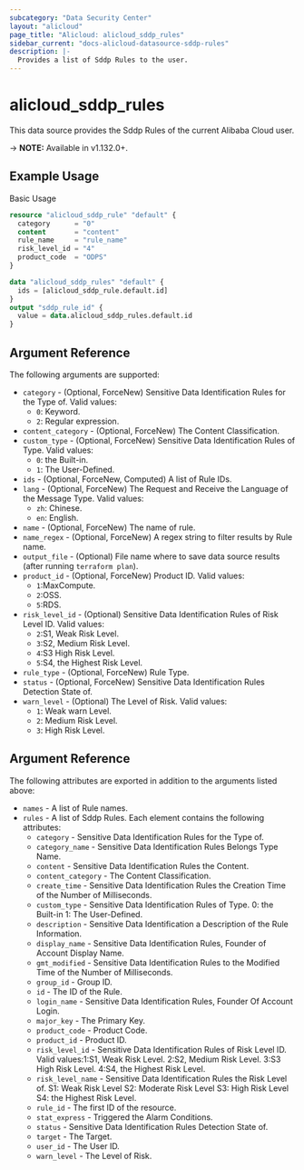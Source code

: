 ```yaml
---
subcategory: "Data Security Center"
layout: "alicloud"
page_title: "Alicloud: alicloud_sddp_rules"
sidebar_current: "docs-alicloud-datasource-sddp-rules"
description: |-
  Provides a list of Sddp Rules to the user.
---
```


# alicloud\_sddp\_rules

This data source provides the Sddp Rules of the current Alibaba Cloud user.

-> **NOTE:** Available in v1.132.0+.

## Example Usage

Basic Usage

```terraform
resource "alicloud_sddp_rule" "default" {
  category      = "0"
  content       = "content"
  rule_name     = "rule_name"
  risk_level_id = "4"
  product_code  = "ODPS"
}

data "alicloud_sddp_rules" "default" {
  ids = [alicloud_sddp_rule.default.id]
}
output "sddp_rule_id" {
  value = data.alicloud_sddp_rules.default.id
}
```

## Argument Reference

The following arguments are supported:

* `category` - (Optional, ForceNew) Sensitive Data Identification Rules for the Type of. Valid values:
  * `0`: Keyword. 
  * `2`: Regular expression.
* `content_category` - (Optional, ForceNew) The Content Classification.
* `custom_type` - (Optional, ForceNew)  Sensitive Data Identification Rules of Type. Valid values: 
  * `0`: the Built-in.
  * `1`: The User-Defined.
* `ids` - (Optional, ForceNew, Computed)  A list of Rule IDs.
* `lang` - (Optional, ForceNew) The Request and Receive the Language of the Message Type. Valid values: 
  * `zh`: Chinese.
  * `en`: English.
* `name` - (Optional, ForceNew) The name of rule.
* `name_regex` - (Optional, ForceNew) A regex string to filter results by Rule name.
* `output_file` - (Optional) File name where to save data source results (after running `terraform plan`).
* `product_id` - (Optional, ForceNew) Product ID. Valid values:
  * `1`:MaxCompute.
  * `2`:OSS.
  * `5`:RDS.
* `risk_level_id` - (Optional) Sensitive Data Identification Rules of Risk Level ID. Valid values:
  * `2`:S1, Weak Risk Level.
  * `3`:S2, Medium Risk Level. 
  * `4`:S3 High Risk Level. 
  * `5`:S4, the Highest Risk Level.
* `rule_type` - (Optional, ForceNew) Rule Type.
* `status` - (Optional, ForceNew) Sensitive Data Identification Rules Detection State of.
* `warn_level` - (Optional) The Level of Risk. Valid values:
  * `1`: Weak warn Level.
  * `2`: Medium Risk Level.
  * `3`: High Risk Level.

## Argument Reference

The following attributes are exported in addition to the arguments listed above:

* `names` - A list of Rule names.
* `rules` - A list of Sddp Rules. Each element contains the following attributes:
	* `category` - Sensitive Data Identification Rules for the Type of.
	* `category_name` - Sensitive Data Identification Rules Belongs Type Name.
	* `content` - Sensitive Data Identification Rules the Content.
	* `content_category` - The Content Classification.
	* `create_time` - Sensitive Data Identification Rules the Creation Time of the Number of Milliseconds.
	* `custom_type` - Sensitive Data Identification Rules of Type. 0: the Built-in 1: The User-Defined.
	* `description` - Sensitive Data Identification a Description of the Rule Information.
	* `display_name` - Sensitive Data Identification Rules, Founder of Account Display Name.
	* `gmt_modified` - Sensitive Data Identification Rules to the Modified Time of the Number of Milliseconds.
	* `group_id` - Group ID.
	* `id` - The ID of the Rule.
	* `login_name` - Sensitive Data Identification Rules, Founder Of Account Login.
	* `major_key` - The Primary Key.
	* `product_code` - Product Code.
	* `product_id` - Product ID.
	* `risk_level_id` - Sensitive Data Identification Rules of Risk Level ID. Valid values:1:S1, Weak Risk Level. 2:S2, Medium Risk Level. 3:S3 High Risk Level. 4:S4, the Highest Risk Level.
	* `risk_level_name` - Sensitive Data Identification Rules the Risk Level of. S1: Weak Risk Level S2: Moderate Risk Level S3: High Risk Level S4: the Highest Risk Level.
	* `rule_id` - The first ID of the resource.
	* `stat_express` - Triggered the Alarm Conditions.
	* `status` - Sensitive Data Identification Rules Detection State of.
	* `target` - The Target.
	* `user_id` - The User ID.
	* `warn_level` - The Level of Risk.
